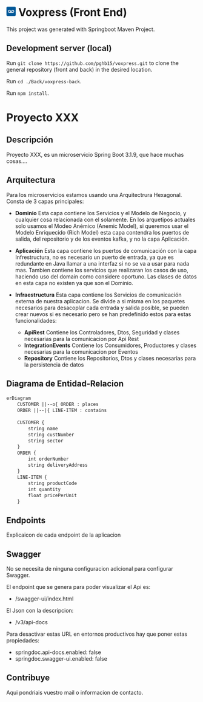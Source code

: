 # <img src="../../Docs/Img/logo.ico" alt="logo" width="25"/> Voxpress (Front End)

This project was generated with Springboot Maven Project.

## Development server (local)


Run `git clone https://github.com/pghb15/voxpress.git` to clone the general repository (front and back) in the desired location.


Run `cd ./Back/voxpress-back`.


Run `npm install`.


# Proyecto XXX

## Descripción

Proyecto XXX, es un microservicio Spring Boot 3.1.9, que hace muchas cosas....

## Arquitectura

Para los microservicios estamos usando una Arquitectrura Hexagonal.
Consta de 3 capas principales:

- **Dominio**
  Esta capa contiene los Servicios y el Modelo de Negocio, y cualquier cosa relacionada con el solamente.
  En los arquetipos actuales solo usamos el Modeo Anémico (Anemic Model), si queremos usar el Modelo Enriquecido (Rich Model) esta capa contendra los puertos de salida, del repositorio y de los eventos kafka, y no la capa Aplicación.

- **Aplicación**
  Esta capa contiene los puertos de comunicación con la capa Infrestructura, no es necesario un puerto de entrada, ya que es redundante en Java llamar a una interfaz si no se va a usar para nada mas.
  Tambien contiene los servicios que realizaran los casos de uso, haciendo uso del domain como considere oportuno.
  Las clases de datos en esta capa no existen ya que son el Dominio.

- **Infraestructura**
  Esta capa contiene los Servicios de comunicación externa de nuestra aplicacion. Se divide a si misma en los paquetes necesarios para desacoplar cada entrada y salida posible, se pueden crear nuevos si es necesario pero se han predefinido estos para estas funcionalidades:
    - **ApiRest**
      Contiene los Controladores, Dtos, Seguridad y clases necesarias para la comunicacion por Api Rest
    - **IntegrationEvents**
      Contiene los Consumidores, Productores y clases necesarias para la comunicacion por Eventos
    - **Repository**
      Contiene los Repositorios, Dtos y clases necesarias para la persistencia de datos

## Diagrama de Entidad-Relacion

```mermaid
erDiagram
    CUSTOMER ||--o{ ORDER : places
    ORDER ||--|{ LINE-ITEM : contains

    CUSTOMER {
        string name
        string custNumber
        string sector
    }
    ORDER {
        int orderNumber
        string deliveryAddress
    }
    LINE-ITEM {
        string productCode
        int quantity
        float pricePerUnit
    }
```

## Endpoints

Explicaicon de cada endpoint de la aplicacion

## Swagger

No se necesita de ninguna configuracion adicional para configurar Swagger.

El endpoint que se genera para poder visualizar el Api es:
- /swagger-ui/index.html

El Json con la descripcion:
- /v3/api-docs

Para desactivar estas URL en entornos productivos hay que poner estas propiedades:
- springdoc.api-docs.enabled: false
- springdoc.swagger-ui.enabled: false

## Contribuye

Aqui pondriais vuestro mail o informacion de contacto.
